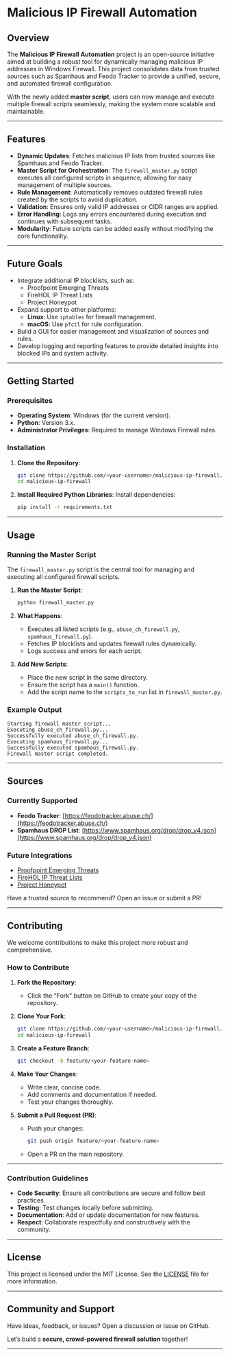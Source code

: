 
# Malicious IP Firewall Automation

## Overview

The **Malicious IP Firewall Automation** project is an open-source initiative aimed at building a robust tool for dynamically managing malicious IP addresses in Windows Firewall. This project consolidates data from trusted sources such as Spamhaus and Feodo Tracker to provide a unified, secure, and automated firewall configuration.

With the newly added **master script**, users can now manage and execute multiple firewall scripts seamlessly, making the system more scalable and maintainable.

---

## Features

- **Dynamic Updates**: Fetches malicious IP lists from trusted sources like Spamhaus and Feodo Tracker.
- **Master Script for Orchestration**: The `firewall_master.py` script executes all configured scripts in sequence, allowing for easy management of multiple sources.
- **Rule Management**: Automatically removes outdated firewall rules created by the scripts to avoid duplication.
- **Validation**: Ensures only valid IP addresses or CIDR ranges are applied.
- **Error Handling**: Logs any errors encountered during execution and continues with subsequent tasks.
- **Modularity**: Future scripts can be added easily without modifying the core functionality.

---

## Future Goals

- Integrate additional IP blocklists, such as:
  - Proofpoint Emerging Threats
  - FireHOL IP Threat Lists
  - Project Honeypot
- Expand support to other platforms:
  - **Linux**: Use `iptables` for firewall management.
  - **macOS**: Use `pfctl` for rule configuration.
- Build a GUI for easier management and visualization of sources and rules.
- Develop logging and reporting features to provide detailed insights into blocked IPs and system activity.

---

## Getting Started

### Prerequisites

- **Operating System**: Windows (for the current version).
- **Python**: Version 3.x.
- **Administrator Privileges**: Required to manage Windows Firewall rules.

### Installation

1. **Clone the Repository**:
   ```bash
   git clone https://github.com/<your-username>/malicious-ip-firewall.git
   cd malicious-ip-firewall
   ```

2. **Install Required Python Libraries**:
   Install dependencies:
   ```bash
   pip install -r requirements.txt
   ```

---

## Usage

### Running the Master Script

The `firewall_master.py` script is the central tool for managing and executing all configured firewall scripts.

1. **Run the Master Script**:
   ```bash
   python firewall_master.py
   ```

2. **What Happens**:
   - Executes all listed scripts (e.g., `abuse_ch_firewall.py`, `spamhaus_firewall.py`).
   - Fetches IP blocklists and updates firewall rules dynamically.
   - Logs success and errors for each script.

3. **Add New Scripts**:
   - Place the new script in the same directory.
   - Ensure the script has a `main()` function.
   - Add the script name to the `scripts_to_run` list in `firewall_master.py`.

### Example Output

```plaintext
Starting firewall master script...
Executing abuse_ch_firewall.py...
Successfully executed abuse_ch_firewall.py.
Executing spamhaus_firewall.py...
Successfully executed spamhaus_firewall.py.
Firewall master script completed.
```

---

## Sources

### Currently Supported
- **Feodo Tracker**: [https://feodotracker.abuse.ch/](https://feodotracker.abuse.ch/)
- **Spamhaus DROP List**: [https://www.spamhaus.org/drop/drop_v4.json](https://www.spamhaus.org/drop/drop_v4.json)

### Future Integrations
- [Proofpoint Emerging Threats](https://rules.emergingthreats.net/blockrules/)
- [FireHOL IP Threat Lists](https://iplists.firehol.org/)
- [Project Honeypot](https://www.projecthoneypot.org/)

Have a trusted source to recommend? Open an issue or submit a PR!

---

## Contributing

We welcome contributions to make this project more robust and comprehensive.

### How to Contribute

1. **Fork the Repository**:
   - Click the "Fork" button on GitHub to create your copy of the repository.

2. **Clone Your Fork**:
   ```bash
   git clone https://github.com/<your-username>/malicious-ip-firewall.git
   cd malicious-ip-firewall
   ```

3. **Create a Feature Branch**:
   ```bash
   git checkout -b feature/<your-feature-name>
   ```

4. **Make Your Changes**:
   - Write clear, concise code.
   - Add comments and documentation if needed.
   - Test your changes thoroughly.

5. **Submit a Pull Request (PR)**:
   - Push your changes:
     ```bash
     git push origin feature/<your-feature-name>
     ```
   - Open a PR on the main repository.

---

### Contribution Guidelines

- **Code Security**: Ensure all contributions are secure and follow best practices.
- **Testing**: Test changes locally before submitting.
- **Documentation**: Add or update documentation for new features.
- **Respect**: Collaborate respectfully and constructively with the community.

---

## License

This project is licensed under the MIT License. See the [LICENSE](LICENSE) file for more information.

---

## Community and Support

Have ideas, feedback, or issues? Open a discussion or issue on GitHub.

Let’s build a **secure, crowd-powered firewall solution** together!

---